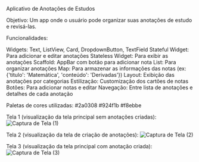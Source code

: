Aplicativo de Anotações de Estudos

Objetivo: Um app onde o usuário pode organizar suas anotações de estudo e revisá-las.

Funcionalidades:

Widgets: Text, ListView, Card, DropdownButton, TextField
Stateful Widget: Para adicionar e editar anotações
Stateless Widget: Para exibir as anotações
Scaffold: AppBar com botão para adicionar nota
List: Para organizar anotações
Map: Para armazenar as informações das notas (ex: {'titulo': 'Matemática', 'conteúdo': 'Derivadas'})
Layout: Exibição das anotações por categorias
Estilização: Customização dos cartões de notas
Botões: Para adicionar notas e editar
Navegação: Entre lista de anotações e detalhes de cada anotação

Paletas de cores utilizadas:
#2a0308
#924f1b
#f8ebbe

Tela 1 (visualização da tela principal sem anotações criadas):
![Captura de Tela (1)](https://github.com/user-attachments/assets/0faa3115-0817-41bc-b00f-79b089d82919)

Tela 2 (visualização da tela de criação de anotações):
![Captura de Tela (2)](https://github.com/user-attachments/assets/7a3ed33e-d841-4afd-93ff-30215753115b)

Tela 3 (visualização da tela principal com anotação criada):
![Captura de Tela (3)](https://github.com/user-attachments/assets/e37c15c8-34de-4f8c-8571-044b227f5db5)



